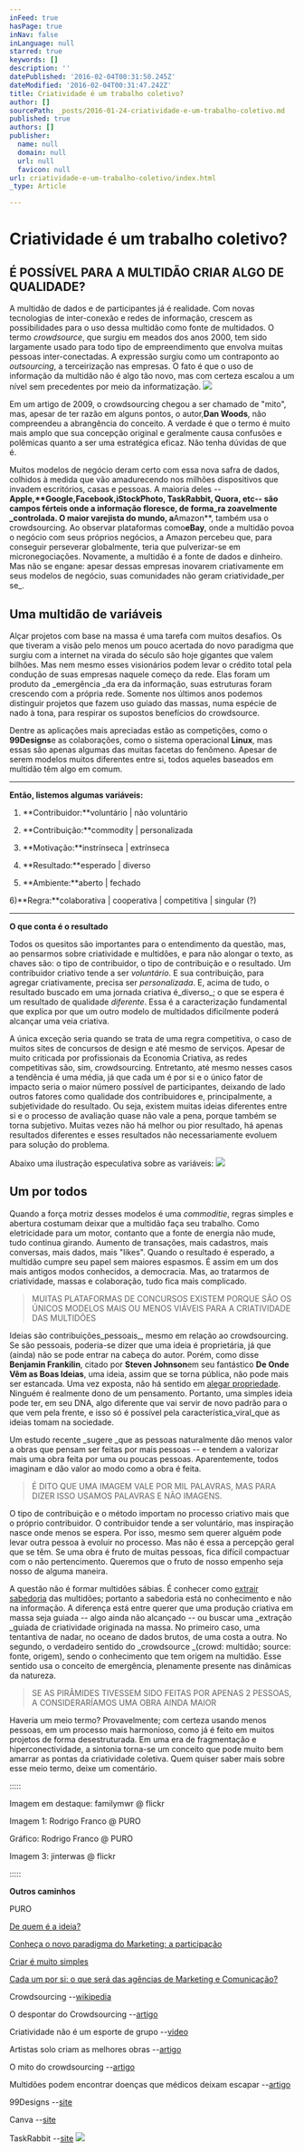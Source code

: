 ```yaml
---
inFeed: true
hasPage: true
inNav: false
inLanguage: null
starred: true
keywords: []
description: ''
datePublished: '2016-02-04T00:31:50.245Z'
dateModified: '2016-02-04T00:31:47.242Z'
title: Criatividade é um trabalho coletivo?
author: []
sourcePath: _posts/2016-01-24-criatividade-e-um-trabalho-coletivo.md
published: true
authors: []
publisher:
  name: null
  domain: null
  url: null
  favicon: null
url: criatividade-e-um-trabalho-coletivo/index.html
_type: Article

---
```

# Criatividade é um trabalho coletivo?

## É POSSÍVEL PARA A MULTIDÃO CRIAR ALGO DE QUALIDADE?

A multidão de dados e de participantes já é realidade. Com novas tecnologias de inter-conexão e redes de informação, crescem as possibilidades para o uso dessa multidão como fonte de multidados. O termo _crowdsource_, que surgiu em meados dos anos 2000, tem sido largamente usado para todo tipo de empreendimento que envolva muitas pessoas inter-conectadas. A expressão surgiu como um contraponto ao _outsourcing_, a terceirização nas empresas. O fato é que o uso de informação da multidão não é algo tão novo, mas com certeza escalou a um nível sem precedentes por meio da informatização.
![](https://the-grid-user-content.s3-us-west-2.amazonaws.com/ea367535-0032-48a3-80aa-18a254b5941d.png)

Em um artigo de 2009, o crowdsourcing chegou a ser chamado de "mito", mas, apesar de ter razão em alguns pontos, o autor,**Dan Woods**, não compreendeu a abrangência do conceito. A verdade é que o termo é muito mais amplo que sua concepção original e geralmente causa confusões e polêmicas quanto a ser uma estratégica eficaz. Não tenha dúvidas de que é.

Muitos modelos de negócio deram certo com essa nova safra de dados, colhidos à medida que vão amadurecendo nos milhões dispositivos que invadem escritórios, casas e pessoas. A maioria deles --**Apple,****Google**,**Facebook**,**iStockPhoto, TaskRabbit, Quora, etc**-- são campos férteis onde a informação floresce, de forma_ra zoavelmente _controlada.  O maior varejista do mundo, a**Amazon**, também usa o crowdsourcing. Ao observar plataformas como**eBay**, onde a multidão povoa o negócio com seus próprios negócios, a Amazon percebeu que, para conseguir perseverar globalmente, teria que pulverizar-se em micronegociações. Novamente, a multidão é a fonte de dados e dinheiro. Mas não se engane: apesar dessas empresas inovarem criativamente em seus modelos de negócio, suas comunidades não geram criatividade_per se_.

## Uma multidão de variáveis

Alçar projetos com base na massa é uma tarefa com muitos desafios. Os que tiveram a visão pelo menos um pouco acertada do novo paradigma que surgiu com a internet na virada do século são hoje gigantes que valem bilhões. Mas nem mesmo esses visionários podem levar o crédito total pela condução de suas empresas naquele começo da rede. Elas foram um produto da _emergência _da era da informação, suas estruturas foram crescendo com a própria rede. Somente nos últimos anos podemos distinguir projetos que fazem uso guiado das massas, numa espécie de nado à tona, para respirar os supostos benefícios do crowdsource.

Dentre as aplicações mais apreciadas estão as competições, como o **99Designs**e as colaborações, como o sistema operacional **Linux**, mas essas são apenas algumas das muitas facetas do fenômeno. Apesar de serem modelos muitos diferentes entre si, todos aqueles baseados em multidão têm algo em comum.

****

**Então, listemos algumas variáveis:**

1) **Contribuidor:**voluntário | não voluntário

2) **Contribuição:**commodity | personalizada

3) **Motivação:**instrínseca | extrínseca

4) **Resultado:**esperado | diverso

5) **Ambiente:**aberto | fechado

6)**Regra:**colaborativa | cooperativa | competitiva | singular (?)

****

**O que conta é o resultado**

Todos os quesitos são importantes para o entendimento da questão, mas, ao pensarmos sobre criatividade e multidões, e para não alongar o texto, as chaves são: o tipo de contribuidor, o tipo de contribuição e o resultado. Um contribuidor criativo tende a ser _voluntário_. E sua contribuição, para agregar criativamente, precisa ser _personalizada_. E, acima de tudo, o resultado buscado em uma jornada criativa é_diverso_; o que se espera é um resultado de qualidade _diferente_. Essa é a caracterização fundamental que explica por que um outro modelo de multidados dificilmente poderá alcançar uma veia criativa.

A única exceção seria quando se trata de uma regra competitiva, o caso de muitos sites de concursos de design e até mesmo de serviços. Apesar de muito criticada por profissionais da Economia Criativa, as redes competitivas são, sim, crowdsourcing. Entretanto, até mesmo nesses casos a tendência é uma média, já que cada um é por si e o único fator de impacto seria o maior número possível de participantes, deixando de lado outros fatores como qualidade dos contribuidores e, principalmente, a subjetividade do resultado. Ou seja, existem muitas ideias diferentes entre si e o processo de avaliação quase não vale a pena, porque também se torna subjetivo. Muitas vezes não há melhor ou pior resultado, há apenas resultados diferentes e esses resultados não necessariamente evoluem para solução do problema.

Abaixo uma ilustração especulativa sobre as variáveis:
![](https://the-grid-user-content.s3-us-west-2.amazonaws.com/57eddce3-f1e5-4987-ab60-d23c705a2500.png)

## Um por todos

Quando a força motriz desses modelos é uma _commoditie_, regras simples e abertura costumam deixar que a multidão faça seu trabalho. Como eletricidade para um motor, contanto que a fonte de energia não mude, tudo continua girando. Aumento de transações, mais cadastros, mais conversas, mais dados, mais "likes". Quando o resultado é esperado, a multidão cumpre seu papel sem maiores espasmos. É assim em um dos mais antigos modos conhecidos, a democracia. Mas, ao tratarmos de criatividade, massas e colaboração, tudo fica mais complicado.

> MUITAS PLATAFORMAS DE CONCURSOS EXISTEM PORQUE SÃO OS ÚNICOS MODELOS MAIS OU MENOS VIÁVEIS PARA A CRIATIVIDADE DAS MULTIDÕES
> 
> 

Ideias são contribuições_pessoais_, mesmo em relação ao crowdsourcing. Se são pessoais, poderia-se dizer que uma ideia é proprietária, já que (ainda) não se pode entrar na cabeça do autor. Porém, como disse **Benjamin Frankilin**, citado por **Steven Johnson**em seu fantástico **De Onde Vêm as Boas Ideias**, uma ideia, assim que se torna pública, não pode mais ser estancada. Uma vez exposta, não há sentido em [alegar propriedade][0]. Ninguém é realmente dono de um pensamento. Portanto, uma simples ideia pode ter, em seu DNA, algo diferente que vai servir de novo padrão para o que vem pela frente, e isso só é possível pela característica_viral_que as ideias tomam na sociedade.

Um estudo recente _sugere _que as pessoas naturalmente dão menos valor a obras que pensam ser feitas por mais pessoas -- e tendem a valorizar mais uma obra feita por uma ou poucas pessoas. Aparentemente, todos imaginam e dão valor ao modo como a obra é feita.

> É DITO QUE UMA IMAGEM VALE POR MIL PALAVRAS, MAS PARA DIZER ISSO USAMOS PALAVRAS E NÃO IMAGENS.
> 
> 

O tipo de contribuição e o método importam no processo criativo mais que o próprio contribuidor. O contribuidor tende a ser voluntário, mas inspiração nasce onde menos se espera. Por isso, mesmo sem querer alguém pode levar outra pessoa à evoluir no processo. Mas não é essa a percepção geral que se têm. Se uma obra é fruto de muitas pessoas, fica difícil compactuar com o não pertencimento. Queremos que o fruto de nosso empenho seja nosso de alguma maneira.

A questão não é formar multidões sábias. É conhecer como [extrair sabedoria][1] das multidões; portanto a sabedoria está no conhecimento e não na informação. A diferença está entre querer que uma produção criativa em massa seja guiada -- algo ainda não alcançado -- ou buscar uma _extração _guiada de criatividade originada na massa. No primeiro caso, uma tentantiva de nadar, no oceano de dados brutos, de uma costa a outra. No segundo, o verdadeiro sentido do _crowdsource _(crowd: multidão; source: fonte, origem), sendo o conhecimento que tem origem na multidão. Esse sentido usa o conceito de emergência, plenamente presente nas dinâmicas da natureza.

> SE AS PIRÂMIDES TIVESSEM SIDO FEITAS POR APENAS 2 PESSOAS, A CONSIDERARÍAMOS UMA OBRA AINDA MAIOR
> 
> 

Haveria um meio termo? Provavelmente; com certeza usando menos pessoas, em um processo mais harmonioso, como já é feito em muitos projetos de forma desestruturada. Em uma era de fragmentação e hiperconectividade, a sintonia torna-se um conceito que pode muito bem amarrar as pontas da criatividade coletiva. Quem quiser saber mais sobre esse meio termo, deixe um comentário.

:::::

Imagem em destaque: familymwr @ flickr

Imagem 1: Rodrigo Franco @ PURO

Gráfico: Rodrigo Franco @ PURO

Imagem 3:  jinterwas @ flickr

:::::

**Outros caminhos**

PURO

[De quem é a ideia?][2]

[Conheça o novo paradigma do Marketing: a participação][3]

[Criar é muito simples][4]

[Cada um por si: o que será das agências de Marketing e Comunicação?][5]

Crowdsourcing --[wikipedia][6]

O despontar do Crowdsourcing --[artigo][7]

Criatividade não é um esporte de grupo --[video][8]

Artistas solo criam as melhores obras --[artigo][9]

O mito do crowdsourcing --[artigo][10]

Multidões podem encontrar doenças que médicos deixam escapar --[artigo][11]

99Designs --[site][12]

Canva --[site][13]

TaskRabbit --[site][14]
![](https://the-grid-user-content.s3-us-west-2.amazonaws.com/12650e84-28ca-40ee-91ba-5598005800ca.png)

[0]: http://puro.cc/copio-sim-estou-vivendo/ "Copio sim, estou vivendo"
[1]: http://puro.cc/existe-algo-alem-da-cortina-de-dados/ "Existe algo além da cortina de dados"
[2]: http://puro.cc/crowdsourcing/ "De quem é a ideia?"
[3]: http://puro.cc/conheca-o-novo-paradigma-do-marketing-a-participacao/
[4]: http://puro.cc/criar-e-muito-simples/
[5]: http://puro.cc/cada-um-por-si-o-que-sera-das-agencias-de-comunicacao-e-marketing/
[6]: https://en.wikipedia.org/wiki/Crowdsourcing
[7]: http://archive.wired.com/wired/archive/14.06/crowds.html
[8]: http://www.improvides.com/2014/03/24/creativity-team-sport-interview-vincent-walsh-prof-neuroscience-ucl/#.UzF4mvldVx0
[9]: http://www.psmag.com/navigation/books-and-culture/artists-working-solo-create-finest-work-believe-82696/
[10]: http://www.forbes.com/2009/09/28/crowdsourcing-enterprise-innovation-technology-cio-network-jargonspy.html
[11]: http://www.newscientist.com/article/dn23392-crowd-diagnosis-could-spot-rare-diseases-doctors-miss.html#.U7yNu41dWIA
[12]: http://99designs.com.br/
[13]: http://www.canva.com/
[14]: https://www.taskrabbit.com/